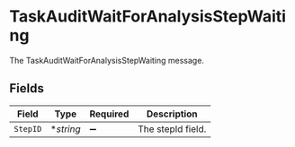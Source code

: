 # TaskAuditWaitForAnalysisStepWaiting

The TaskAuditWaitForAnalysisStepWaiting message.


## Fields

| Field              | Type               | Required           | Description        |
| ------------------ | ------------------ | ------------------ | ------------------ |
| `StepID`           | **string*          | :heavy_minus_sign: | The stepId field.  |